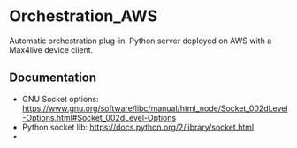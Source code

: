 # Orchestration_AWS

Automatic orchestration plug-in.
Python server deployed on AWS with a Max4live device client.

## Documentation
- GNU Socket options: https://www.gnu.org/software/libc/manual/html_node/Socket_002dLevel-Options.html#Socket_002dLevel-Options
- Python socket lib: https://docs.python.org/2/library/socket.html
- 
